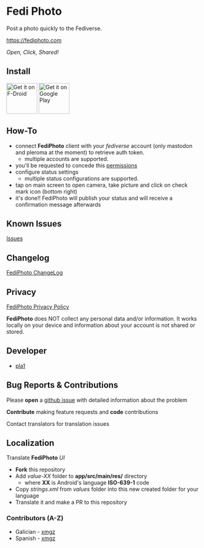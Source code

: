 # Fedi Photo

Post a photo quickly to the Fediverse.

https://fediphoto.com

*Open, Click, Shared!*

## Install

[<img src="https://fdroid.gitlab.io/artwork/badge/get-it-on.png"
     alt="Get it on F-Droid"
     height="80">](https://f-droid.org/packages/com.fediphoto/)
[<img src="https://play.google.com/intl/en_us/badges/images/generic/en-play-badge.png"
     alt="Get it on Google Play"
     height="80">](https://play.google.com/store/apps/details?id=com.fediphoto)
     
## How-To

* connect **FediPhoto** client with your _fediverse_ account (only mastodon and pleroma at the moment) to retrieve auth token.
     * multiple accounts are supported.
* you'll be requested to concede this [permissions](https://fediphoto.com/privacy-policy.html)
* configure status settings
     * multiple status configurations are supported.
* tap on main screen to open camera, take picture and click on check mark icon (bottom right)
* it's done!! FediPhoto will publish your status and will receive a confirmation message afterwards

## Known Issues

[Issues](https://github.com/pla1/FediPhoto/issues)

## Changelog

[FediPhoto ChangeLog](https://fediphoto.com/changeLog.html)

## Privacy

[FediPhoto Privacy Policy](https://fediphoto.com/privacy-policy.html)

**FediPhoto** does NOT collect any personal data and/or information. It works locally on your device and information about your account is not shared or stored.

## Developer

* [pla1](https://github.com/pla1)

## Bug Reports & Contributions

Please **open** a [github issue](https://github.com/pla1/FediPhoto/issues) with detailed information about the problem

**Contribute** making feature requests and **code** contributions

Contact translators for translation issues

## Localization

Translate **FediPhoto** _UI_

* **Fork** this repository
* Add *value-XX* folder to **app/src/main/res/** directory
     * where **XX** is Android's language **ISO-639-1** code 
 * Copy _strings.xml_ from _values_ folder into this new created folder for your language
 * Translate it and make a PR to this repository

### Contributors (A-Z)

* Galician - [xmgz](https://github.com/xmgz) 
* Spanish - [xmgz](https://github.com/xmgz) 


